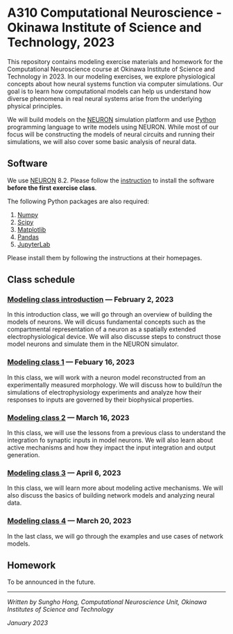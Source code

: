# A310 Computational Neuroscience - Okinawa Institute of Science and Technology, 2023

This repository contains modeling exercise materials and homework for the Computational Neuroscience course at Okinawa Institute of Science and Technology in 2023. In our modeling exercises, we explore physiological concepts about how neural systems function via computer simulations. Our goal is to learn how computational models can help us understand how diverse phenomena in real neural systems arise from the underlying physical principles.

We will build models on the [NEURON](https://www.neuron.yale.edu/neuron/) simulation platform and use [Python](https://www.python.org) programming language to write models using NEURON. While most of our focus will be constructing the models of neural circuits and running their simulations, we will also cover some basic analysis of neural data.

## Software
We use [NEURON](https://www.neuron.yale.edu/neuron/) 8.2. Please follow the [instruction](https://nrn.readthedocs.io/en/latest/install/install_instructions.html) to install the software **before the first exercise class**.

The following Python packages are also required:
1. [Numpy](https://numpy.org)
2. [Scipy](https://scipy.org)
3. [Matplotlib](https://matplotlib.org)
4. [Pandas](https://pandas.pydata.org)
5. [JupyterLab](https://jupyterlab.readthedocs.io/en/stable/)

Please install them by following the instructions at their homepages.

## Class schedule
### [Modeling class introduction](https://github.com/shhong/a310_cns_2023/tree/main/class_intro) — February 2, 2023
In this introduction class, we will go through an overview of building the models of neurons. We will dicuss fundamental concepts such as the compartmental representation of a neuron as a spatially extended electrophysiological device. We will also discusse steps to construct those model neurons and simulate them in the NEURON simulator.

### [Modeling class 1](https://github.com/shhong/a310_cns_2023/tree/main/class_1) — Febuary 16, 2023
In this class, we will work with a neuron model reconstructed from an experimentally measured morphology. We will discuss how to build/run the simulations of electrophysiology experiments and analyze how their responses to inputs are governed by their biophysical properties.

### [Modeling class 2](https://github.com/shhong/a310_cns_2023/tree/main/class_2) — March 16, 2023
In this class, we will use the lessons from a previous class to understand the integration fo synaptic inputs in model neurons. We will also learn about active mechanisms and how they impact the input integration and output generation.

### [Modeling class 3](https://github.com/shhong/a310_cns_2023/tree/main/class_3) — April 6, 2023
In this class, we will learn more about modeling active mechanisms. We will also discuss the basics of building network models and analyzing neural data.

### [Modeling class 4](https://github.com/shhong/a310_cns_2023/tree/main/class_4) — March 20, 2023
In the last class, we will go through the examples and use cases of network models.

## Homework

To be announced in the future.

---
_Written by Sungho Hong, Computational Neuroscience Unit, Okinawa Institutes of Science and Technology_

_January 2023_

